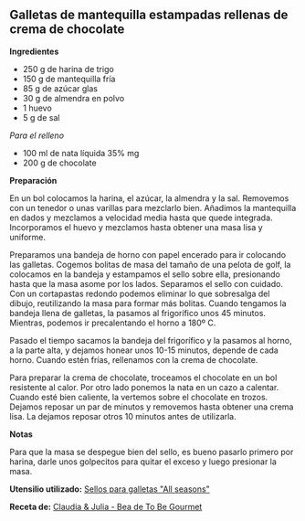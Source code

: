 ## Galletas de mantequilla estampadas rellenas de crema de chocolate

**Ingredientes**

- 250 g de harina de trigo
- 150 g de mantequilla fría
- 85 g de azúcar glas
- 30 g de almendra en polvo
- 1 huevo
- 5 g de sal

*Para el relleno*

- 100 ml de nata líquida 35% mg
- 200 g de chocolate

**Preparación**

En un bol colocamos la harina, el azúcar, la almendra y la sal. Removemos con un tenedor o unas varillas para mezclarlo bien. Añadimos la mantequilla en dados y mezclamos a velocidad media hasta que quede integrada. Incorporamos el huevo y mezclamos hasta obtener una masa lisa y uniforme.

Preparamos una bandeja de horno con papel encerado para ir colocando las galletas. Cogemos bolitas de masa del tamaño de una pelota de golf, la colocamos en la bandeja y estampamos el sello sobre ella, presionando hasta que la masa asome por los lados. Separamos el sello con cuidado. Con un cortapastas redondo podemos eliminar lo que sobresalga del dibujo, reutilizando la masa para formar más bolitas. Cuando tengamos la bandeja llena de galletas, la pasamos al frigorífico unos 45 minutos. Mientras, podemos ir precalentando el horno a 180º C.

Pasado el tiempo sacamos la bandeja del frigorífico y la pasamos al horno, a la parte alta, y dejamos honear unos 10-15 minutos, depende de cada horno.
Cuando estén frías, rellenamos con la crema de chocolate.

Para preparar la crema de chocolate, troceamos el chocolate en un bol resistente al calor. Por otro lado ponemos la nata en un cazo a calentar. Cuando esté bien caliente, la vertemos sobre el chocolate en trozos. Dejamos reposar un par de minutos y removemos hasta obtener una crema lisa. La dejamos reposar otros 10 minutos antes de utilizarla.

**Notas**

Para que la masa se despegue bien del sello, es bueno pasarlo primero por harina, darle unos golpecitos para quitar el exceso y luego presionar la masa.

**Utensilio utilizado:** [Sellos para galletas "All seasons"](../../moldes-y-utensilios.md)

**Receta de:** [Claudia & Julia - Bea de To Be Gourmet](https://www.claudiaandjulia.com/blogs/general/galletas-de-mantequilla-rellenas-de-chocolate)
